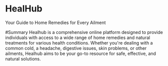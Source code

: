 # HealHub
Your Guide to Home Remedies for Every Ailment


#Summary
Healhub is a comprehensive online platform designed to provide individuals with access to a wide range of home remedies and natural treatments for various health conditions. Whether you're dealing with a common cold, a headache, digestive issues, skin problems, or other ailments, Healhub aims to be your go-to resource for safe, effective, and natural solutions.
